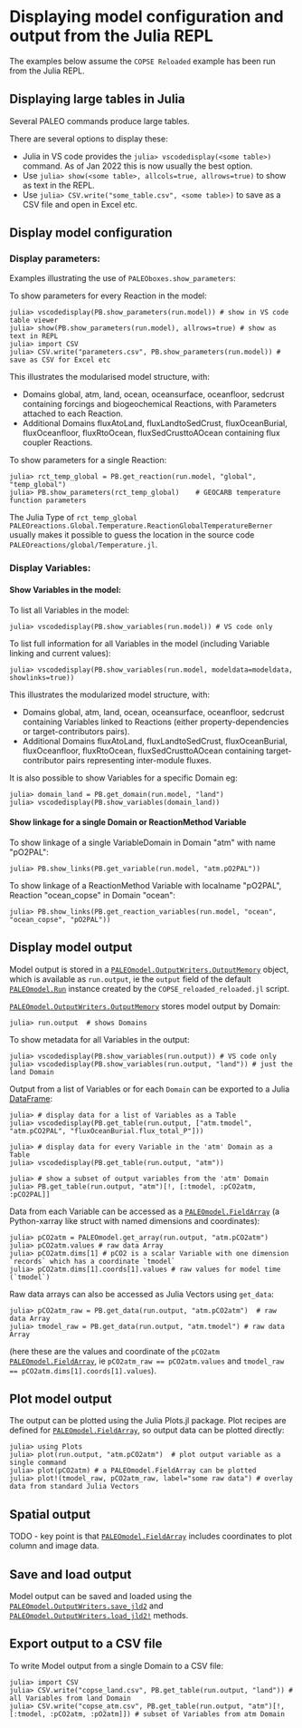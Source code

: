 

# Displaying model configuration and output from the Julia REPL

The examples below assume the `COPSE Reloaded` example has been run from the Julia REPL.

## Displaying large tables in Julia
Several PALEO commands produce large tables.

There are several options to display these:
- Julia in VS code provides the `julia> vscodedisplay(<some table>)` command. As of Jan 2022 this is now usually the best option.
- Use `julia> show(<some table>, allcols=true, allrows=true)` to show as text in the REPL. 
- Use `julia> CSV.write("some_table.csv", <some table>)` to save as a CSV file and open in Excel etc.

## Display model configuration

### Display parameters:

Examples illustrating the use of `PALEOboxes.show_parameters`:

To show parameters for every Reaction in the model:

    julia> vscodedisplay(PB.show_parameters(run.model)) # show in VS code table viewer
    julia> show(PB.show_parameters(run.model), allrows=true) # show as text in REPL 
    julia> import CSV
    julia> CSV.write("parameters.csv", PB.show_parameters(run.model)) # save as CSV for Excel etc

This illustrates the modularised model structure, with:
- Domains global, atm, land, ocean, oceansurface, oceanfloor, sedcrust containing forcings and biogeochemical Reactions, with Parameters attached to each Reaction.
- Additional Domains fluxAtoLand, fluxLandtoSedCrust, fluxOceanBurial, fluxOceanfloor, fluxRtoOcean, fluxSedCrusttoAOcean containing flux coupler Reactions.

To show parameters for a single Reaction:
    
    julia> rct_temp_global = PB.get_reaction(run.model, "global", "temp_global")
    julia> PB.show_parameters(rct_temp_global)    # GEOCARB temperature function parameters

The Julia Type of `rct_temp_global` `PALEOreactions.Global.Temperature.ReactionGlobalTemperatureBerner` usually makes it possible to guess the location in the source code `PALEOreactions/global/Temperature.jl`.

### Display Variables:

#### Show Variables in the model:

To list all Variables in the model:

    julia> vscodedisplay(PB.show_variables(run.model)) # VS code only

To list full information for all Variables in the model (including Variable linking and current values):

    julia> vscodedisplay(PB.show_variables(run.model, modeldata=modeldata, showlinks=true))

This illustrates the modularized model structure, with:

- Domains global, atm, land, ocean, oceansurface, oceanfloor, sedcrust containing Variables linked to Reactions (either property-dependencies or target-contributors pairs).
- Additional Domains fluxAtoLand, fluxLandtoSedCrust, fluxOceanBurial, fluxOceanfloor, fluxRtoOcean, fluxSedCrusttoAOcean containing target-contributor pairs representing inter-module fluxes.

It is also possible to show Variables for a specific Domain eg:

    julia> domain_land = PB.get_domain(run.model, "land")
    julia> vscodedisplay(PB.show_variables(domain_land))

#### Show linkage for a single Domain or ReactionMethod Variable

To show linkage of a single VariableDomain in Domain "atm" with name "pO2PAL":

    julia> PB.show_links(PB.get_variable(run.model, "atm.pO2PAL"))

To show linkage of a ReactionMethod Variable with localname "pO2PAL", Reaction "ocean_copse" in Domain "ocean":

    julia> PB.show_links(PB.get_reaction_variables(run.model, "ocean", "ocean_copse", "pO2PAL"))

## Display model output

Model output is stored in a [`PALEOmodel.OutputWriters.OutputMemory`](@ref) object, which is
available as `run.output`, ie the `output` field of the default [`PALEOmodel.Run`](@ref) instance created
by the `COPSE_reloaded_reloaded.jl` script.

[`PALEOmodel.OutputWriters.OutputMemory`](@ref) stores model output by Domain:

    julia> run.output  # shows Domains

To show metadata for all Variables in the output:

    julia> vscodedisplay(PB.show_variables(run.output)) # VS code only
    julia> vscodedisplay(PB.show_variables(run.output, "land")) # just the land Domain

Output from a list of Variables or for each `Domain` can be exported to a Julia [DataFrame](https://dataframes.juliadata.org/stable/):

    julia> # display data for a list of Variables as a Table
    julia> vscodedisplay(PB.get_table(run.output, ["atm.tmodel", "atm.pCO2PAL", "fluxOceanBurial.flux_total_P"]))

    julia> # display data for every Variable in the 'atm' Domain as a Table
    julia> vscodedisplay(PB.get_table(run.output, "atm"))

    julia> # show a subset of output variables from the 'atm' Domain
    julia> PB.get_table(run.output, "atm")[!, [:tmodel, :pCO2atm, :pCO2PAL]]

Data from each Variable can be accessed as a [`PALEOmodel.FieldArray`](@ref) (a Python-xarray like struct with
named dimensions and coordinates):

    julia> pCO2atm = PALEOmodel.get_array(run.output, "atm.pCO2atm")
    julia> pCO2atm.values # raw data Array
    julia> pCO2atm.dims[1] # pCO2 is a scalar Variable with one dimension `records` which has a coordinate `tmodel`
    julia> pCO2atm.dims[1].coords[1].values # raw values for model time (`tmodel`)

Raw data arrays can also be accessed as Julia Vectors using `get_data`:

    julia> pCO2atm_raw = PB.get_data(run.output, "atm.pCO2atm")  # raw data Array
    julia> tmodel_raw = PB.get_data(run.output, "atm.tmodel") # raw data Array

(here these are the values and coordinate of the `pCO2atm` [`PALEOmodel.FieldArray`](@ref), ie `pCO2atm_raw == pCO2atm.values` and `tmodel_raw == pCO2atm.dims[1].coords[1].values`).

## Plot model output

The output can be plotted using the Julia Plots.jl package. Plot recipes are defined for [`PALEOmodel.FieldArray`](@ref), 
so output data can be plotted directly:

    julia> using Plots
    julia> plot(run.output, "atm.pCO2atm")  # plot output variable as a single command
    julia> plot(pCO2atm) # a PALEOmodel.FieldArray can be plotted
    julia> plot!(tmodel_raw, pCO2atm_raw, label="some raw data") # overlay data from standard Julia Vectors

## Spatial output

TODO - key point is that [`PALEOmodel.FieldArray`](@ref) includes coordinates to plot column and image data.

## Save and load output

Model output can be saved and loaded using the [`PALEOmodel.OutputWriters.save_jld2`](@ref) and [`PALEOmodel.OutputWriters.load_jld2!`](@ref) methods.

## Export output to a CSV file

To write Model output from a single Domain to a CSV file:

    julia> import CSV
    julia> CSV.write("copse_land.csv", PB.get_table(run.output, "land")) # all Variables from land Domain
    julia> CSV.write("copse_atm.csv", PB.get_table(run.output, "atm")[!, [:tmodel, :pCO2atm, :pO2atm]]) # subset of Variables from atm Domain
